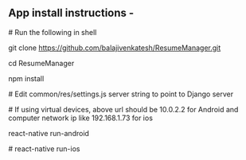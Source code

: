 ## App install instructions -

\# Run the following in shell

git clone https://github.com/balajivenkatesh/ResumeManager.git

cd ResumeManager

npm install

\# Edit common/res/settings.js server string to point to Django server

\# If using virtual devices, above url should be 10.0.2.2 for Android and computer network ip like 192.168.1.73 for ios

react-native run-android

\# react-native run-ios
